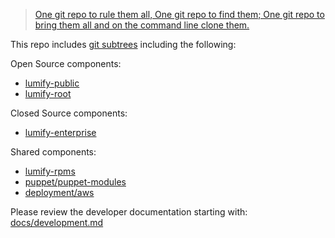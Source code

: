 > [One git repo to rule them all, One git repo to find them; One git repo to bring them all
and on the command line clone them.](http://en.wikipedia.org/wiki/The_one_ring#Inscription)

This repo includes [git subtrees](https://github.com/git/git/blob/master/contrib/subtree/git-subtree.txt)
including the following:

Open Source components:

- [lumify-public](https://github.com/altamiracorp/lumify)
- [lumify-root](https://github.com/altamiracorp/lumify-root)

Closed Source components:

- [lumify-enterprise](https://github.com/altamiracorp/lumify-enterprise)

Shared components:

- [lumify-rpms](https://github.com/altamiracorp/lumify-rpms)
- [puppet/puppet-modules](https://github.com/altamiracorp/puppt-modules)
- [deployment/aws](https://github.com/dsingley/aws)

Please review the developer documentation starting with: [docs/development.md](docs/development.md)
